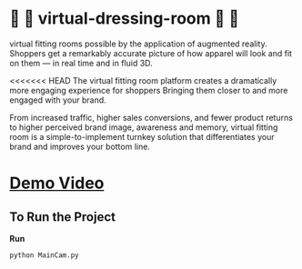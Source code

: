 # :womans_clothes: :jeans: virtual-dressing-room :dress: :tshirt: 
virtual fitting rooms possible by the application of augmented reality.  Shoppers get a remarkably accurate picture of how apparel will look and fit on them — in real time and in fluid 3D.

<<<<<<< HEAD
The virtual fitting room platform creates a dramatically more engaging experience for shoppers Bringing them closer to and more engaged with your brand.
 
From increased traffic, higher sales conversions, and fewer product returns to higher perceived brand image, awareness and memory, virtual fitting room is a simple-to-implement turnkey solution that differentiates your brand and improves your bottom line.
 
 [Demo Video](https://drive.google.com/open?id=1Drj86uIJISyLDVpRDpWFXe_x7M4Zppoj)
=======
## To Run the Project
**Run**
```bash
python MainCam.py
```


